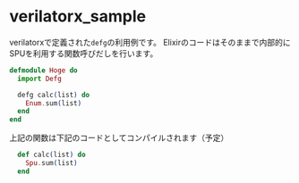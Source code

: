 # verilatorx_sample

verilatorxで定義された`defg`の利用例です。
Elixirのコードはそのままで内部的にSPUを利用する関数呼びだしを行います。

```elixir:lib/hoge.ex
defmodule Hoge do
  import Defg

  defg calc(list) do
    Enum.sum(list)
  end
end
```

上記の関数は下記のコードとしてコンパイルされます（予定）

```elixir
  def calc(list) do
    Spu.sum(list)
  end
```

